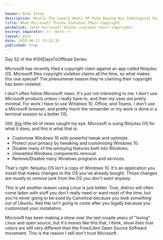 ```yaml
---

header: Mike Stone
description: Mostly The Lonely Howls Of Mike Baying His Ideological Purity At The Moon
title: What Microsoft Thinks Violates Their Copyright
permalink: /what-microsoft-thinks-violates-their-copyright/
excerpt_separator: <!--more-->
layout: post
date: 2020-06-17 23:21:35
published: true
---
```


Day 52 of the #100DaysToOffload Series:

Microsoft has recently filed a copyright claim against an app called Ninjutsu OS. Microsoft files copyright violation claims all the time, so what makes this one special? The phenomenal reason they're claiming their copyright has been violated.

<!--more-->

I don't often follow Microsoft news. It's just not interesting to me. I don't use Microsoft products unless I really have to, and then my uses are pretty minimal. For work I have to use Windows 10, Office, and Teams. I don't use a Microsoft browser, and pretty much the remainder or my work is done in a terminal session to a better OS.

Still, [this](https://mspoweruser.com/microsoft-files-dmca-complaint-against-ninjutsu-os/) little bit of news caught my eye. Microsoft is suing Ninjutsu OS for what it does, and this is what that is:

* Customise Windows 10 with powerful tweak and optimize.
* Protect your privacy by tweaking and customising Windows 10.
* Disable many of the annoying features built into Windows.
* Unwanted Windows components removal.
* Remove/Disable many Windows programs and services.

That's right. Ninjutsu OS isn't a copy of Windows 10. It's an application you install that makes changes to the OS you've already bought. Those changes are mostly to _remove_ junk from the OS _you don't want anyway_. 

This is yet another reason using Linux is just better. True, distros will often come laden with stuff you don't really need or want most of the time, but you're never going to be sued by Canonical because you _took something out_ of Ubuntu. Red Hat isn't going to come after you legally because you customized your installation.

Microsoft has been making a show over the last couple years of "loving" Linux and open source, but it's moves like this that, I think, show their true colors are still very different than the Free/Libre Open Source Software movement. This is the reason I still don't trust Microsoft. 